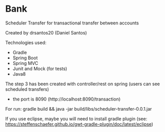# Bank
Scheduler Transfer for transactional transfer between accounts

Created by drsantos20 (Daniel Santos)

Technologies used:
- Gradle
- Spring Boot
- Spring MVC 
- Junit and Mock (for tests)
- Java8

The step 3 has been created with controller/rest on spring (users can see scheduled transfers)
 - the port is 8090 (http://localhost:8090/transaction)

For run: gradle build && java -jar build/libs/scheduler-transfer-0.0.1.jar

If you use eclipse, maybe you will need to install gradle plugin (see: https://steffenschaefer.github.io/gwt-gradle-plugin/doc/latest/eclipse)

